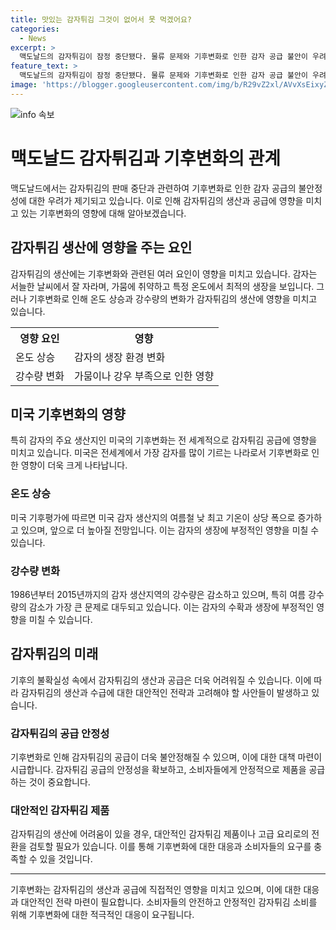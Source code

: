 ```yaml
---
title: 맛있는 감자튀김 그것이 없어서 못 먹겠어요?
categories:
  - News
excerpt: >
  맥도날드의 감자튀김이 잠정 중단됐다. 물류 문제와 기후변화로 인한 감자 공급 불안이 우려된다. 미국의 감자 생산량과 미국의 기후 변화가 감자 생산에 미치는 영향에 관한 보고서가 증가하고 있다. 감자튀김 생산이 미국의 기후 변화에 영향을 받음에 따라 감자튀김의 가격도 올라갈 수 있다. 이러한 상황에서 감자튀김은 향후 고급 요리로 변할 수도 있다.
feature_text: >
  맥도날드의 감자튀김이 잠정 중단됐다. 물류 문제와 기후변화로 인한 감자 공급 불안이 우려된다. 미국의 감자 생산량과 미국의 기후 변화가 감자 생산에 미치는 영향에 관한 보고서가 증가하고 있다. 감자튀김 생산이 미국의 기후 변화에 영향을 받음에 따라 감자튀김의 가격도 올라갈 수 있다. 이러한 상황에서 감자튀김은 향후 고급 요리로 변할 수도 있다.
image: 'https://blogger.googleusercontent.com/img/b/R29vZ2xl/AVvXsEixyZcFfHzMRdzZMjFBmAUKJYCLCGyLL1o632UiGVXcaFdKo_bkvkuCioo0uUKlGfBVcT3P84aROyZIXSBEx3Aw5nCQ3pTgDom1WDC4m8eifvWiAmWEEVb4x6G_l8C0QH225ldMjyaFvpxGEBGNO37VmDTDMHGhJPq73UglMfDca1-0aw/s1600/blogspot.png'
---
```


<p><img src="https://blogger.googleusercontent.com/img/b/R29vZ2xl/AVvXsEixyZcFfHzMRdzZMjFBmAUKJYCLCGyLL1o632UiGVXcaFdKo_bkvkuCioo0uUKlGfBVcT3P84aROyZIXSBEx3Aw5nCQ3pTgDom1WDC4m8eifvWiAmWEEVb4x6G_l8C0QH225ldMjyaFvpxGEBGNO37VmDTDMHGhJPq73UglMfDca1-0aw/s1600/blogspot.png" alt="info 속보" /></p>

<h1>맥도날드 감자튀김과 기후변화의 관계</h1>

<p data-ke-size="size16">맥도날드에서는 감자튀김의 판매 중단과 관련하여 기후변화로 인한 감자 공급의 불안정성에 대한 우려가 제기되고 있습니다. 이로 인해 감자튀김의 생산과 공급에 영향을 미치고 있는 기후변화의 영향에 대해 알아보겠습니다.</p>

<h2>감자튀김 생산에 영향을 주는 요인</h2>

<p data-ke-size="size16">감자튀김의 생산에는 기후변화와 관련된 여러 요인이 영향을 미치고 있습니다. 감자는 서늘한 날씨에서 잘 자라며, 가뭄에 취약하고 특정 온도에서 최적의 생장을 보입니다. 그러나 기후변화로 인해 온도 상승과 강수량의 변화가 감자튀김의 생산에 영향을 미치고 있습니다.</p>

<table>
  <tr>
    <th>영향 요인</th>
    <th>영향</th>
  </tr>
  <tr>
    <td>온도 상승</td>
    <td>감자의 생장 환경 변화</td>
  </tr>
  <tr>
    <td>강수량 변화</td>
    <td>가뭄이나 강우 부족으로 인한 영향</td>
  </tr>
</table>

<h2>미국 기후변화의 영향</h2>

<p data-ke-size="size16">특히 감자의 주요 생산지인 미국의 기후변화는 전 세계적으로 감자튀김 공급에 영향을 미치고 있습니다. 미국은 전세계에서 가장 감자를 많이 기르는 나라로서 기후변화로 인한 영향이 더욱 크게 나타납니다.</p>

<h3>온도 상승</h3>

<p data-ke-size="size16">미국 기후평가에 따르면 미국 감자 생산지의 여름철 낮 최고 기온이 상당 폭으로 증가하고 있으며, 앞으로 더 높아질 전망입니다. 이는 감자의 생장에 부정적인 영향을 미칠 수 있습니다.</p>

<h3>강수량 변화</h3>

<p data-ke-size="size16">1986년부터 2015년까지의 감자 생산지역의 강수량은 감소하고 있으며, 특히 여름 강수량의 감소가 가장 큰 문제로 대두되고 있습니다. 이는 감자의 수확과 생장에 부정적인 영향을 미칠 수 있습니다.</p>

<h2>감자튀김의 미래</h2>

<p data-ke-size="size16">기후의 불확실성 속에서 감자튀김의 생산과 공급은 더욱 어려워질 수 있습니다. 이에 따라 감자튀김의 생산과 수급에 대한 대안적인 전략과 고려해야 할 사안들이 발생하고 있습니다.</p>

<h3>감자튀김의 공급 안정성</h3>

<p data-ke-size="size16">기후변화로 인해 감자튀김의 공급이 더욱 불안정해질 수 있으며, 이에 대한 대책 마련이 시급합니다. 감자튀김 공급의 안정성을 확보하고, 소비자들에게 안정적으로 제품을 공급하는 것이 중요합니다.</p>

<h3>대안적인 감자튀김 제품</h3>

<p data-ke-size="size16">감자튀김의 생산에 어려움이 있을 경우, 대안적인 감자튀김 제품이나 고급 요리로의 전환을 검토할 필요가 있습니다. 이를 통해 기후변화에 대한 대응과 소비자들의 요구를 충족할 수 있을 것입니다.</p>

<hr>

<p data-ke-size="size16">기후변화는 감자튀김의 생산과 공급에 직접적인 영향을 미치고 있으며, 이에 대한 대응과 대안적인 전략 마련이 필요합니다. 소비자들의 안전하고 안정적인 감자튀김 소비를 위해 기후변화에 대한 적극적인 대응이 요구됩니다.</p>

